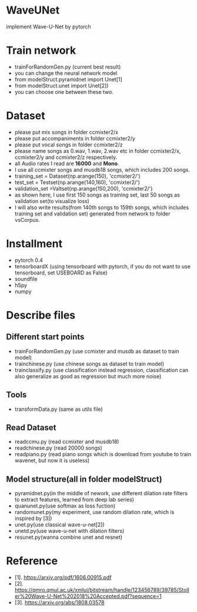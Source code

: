# WaveUNet
implement Wave-U-Net by pytorch


# Train network
- trainForRandomGen.py (current best result)
- you can change the neural network model
- from modelStruct.pyramidnet import Unet[1]
- from modelStruct.unet import Unet[2])
- you can choose one between these two.

# Dataset
- please put mix songs in folder ccmixter2/x
- please put accompaniments in folder ccmixter2/y
- please put vocal songs in folder ccmixter2/z
- please name songs as 0.wav, 1.wav, 2.wav etc in folder ccmixter2/x, ccmixter2/y and ccmixter2/z respectively.
- all Audio rates I read are **16000** and **Mono**. 
- I use all ccmixter songs and musdb18 songs, which includes 200 songs.
- training_set = Dataset(np.arange(150), 'ccmixter2/')
- test_set = Testset(np.arange(140,160), 'ccmixter2/')
- validation_set =Valtset(np.arange(150,200), 'ccmixter2/')
- as shown here, I use first 150 songs as training set, last 50 songs as validation set(to visualize loss)
- I will also write results(from 140th songs to 159th songs, which includes training set and validation set) generated from network to folder vsCorpus.

# Installment
 - pytorch 0.4
 - tensorboardX (using tensorboard with pytorch, if you do not want to use tensorboard, set USEBOARD as False)
 - soundfile
 - h5py
 - numpy
# Describe files
## Different start points
 - trainForRandomGen.py (use ccmixter and musdb as dataset to train model)
 - trainchinese.py (use chinese songs as dataset to train model)
 - trainclassify.py (use classification instead regression, classification can also generalize as good as regression but much more noise)
## Tools
 - transformData.py (same as utils file)
## Read Dataset
 - readccmu.py (read ccmixter and musdb18)
 - readchinese.py (read 20000 songs)
 - readpiano.py (read piano songs which is download from youtube to train wavenet, but now it is useless)
## Model structure(all in folder modelStruct)
 - pyramidnet.py(in the middle of nework, use different dilation rate filters to extract features, learned from deep lab series)
 - quanunet.py(use softmax as loss fuction)
 - randomunet.py(my experiment, use random dilation rate, which is inspired by [3])
 - unet.py(use classical wave-u-net[2])
 - unetd.py(use wave-u-net with dilation filters)
 - resunet.py(wanna combine unet and resnet)
 
# Reference
- [1]. https://arxiv.org/pdf/1606.00915.pdf
- [2]. https://qmro.qmul.ac.uk/xmlui/bitstream/handle/123456789/39785/Stoller%20Wave-U-Net%202018%20Accepted.pdf?sequence=1
- [3]. https://arxiv.org/abs/1808.03578
